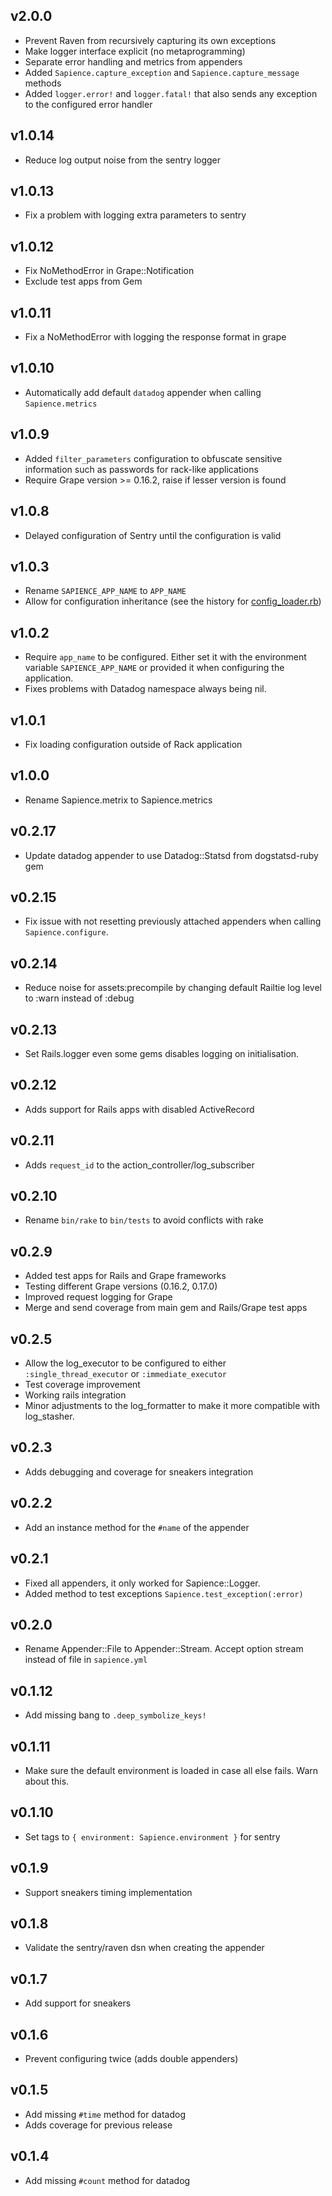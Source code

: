 ## v2.0.0

- Prevent Raven from recursively capturing its own exceptions
- Make logger interface explicit (no metaprogramming)
- Separate error handling and metrics from appenders
- Added `Sapience.capture_exception` and `Sapience.capture_message` methods
- Added `logger.error!` and `logger.fatal!` that also sends any exception to the configured error handler

## v1.0.14

- Reduce log output noise from the sentry logger

## v1.0.13

- Fix a problem with logging extra parameters to sentry

## v1.0.12

- Fix NoMethodError in Grape::Notification
- Exclude test apps from Gem

## v1.0.11

- Fix a NoMethodError with logging the response format in grape

## v1.0.10

- Automatically add default `datadog` appender when calling `Sapience.metrics` 

## v1.0.9

- Added `filter_parameters` configuration to obfuscate sensitive information such as passwords for rack-like applications
- Require Grape version >= 0.16.2, raise if lesser version is found

## v1.0.8

- Delayed configuration of Sentry until the configuration is valid

## v1.0.3

- Rename `SAPIENCE_APP_NAME` to `APP_NAME`
- Allow for configuration inheritance (see the history for [config_loader.rb](https://github.com/reevoo/sapience-rb/blame/master/lib/sapience/config_loader.rb#L19))

## v1.0.2

- Require `app_name` to be configured. Either set it with the environment variable `SAPIENCE_APP_NAME` or provided it when configuring the application.
- Fixes problems with Datadog namespace always being nil.

## v1.0.1

- Fix loading configuration outside of Rack application

## v1.0.0

- Rename Sapience.metrix to Sapience.metrics

## v0.2.17

- Update datadog appender to use Datadog::Statsd from dogstatsd-ruby gem

## v0.2.15

- Fix issue with not resetting previously attached appenders when calling `Sapience.configure`.

## v0.2.14

- Reduce noise for assets:precompile by changing default Railtie log level to :warn instead of :debug

## v0.2.13

- Set Rails.logger even some gems disables logging on initialisation.

## v0.2.12

- Adds support for Rails apps with disabled ActiveRecord

## v0.2.11

- Adds `request_id` to the action_controller/log_subscriber

## v0.2.10

- Rename `bin/rake` to `bin/tests` to avoid conflicts with rake

## v0.2.9

- Added test apps for Rails and Grape frameworks
- Testing different Grape versions (0.16.2, 0.17.0)
- Improved request logging for Grape
- Merge and send coverage from main gem and Rails/Grape test apps

## v0.2.5

- Allow the log_executor to be configured to either `:single_thread_executor` or `:immediate_executor`
- Test coverage improvement
- Working rails integration
- Minor adjustments to the log_formatter to make it more compatible with log_stasher.

## v0.2.3

- Adds debugging and coverage for sneakers integration

## v0.2.2

- Add an instance method for the `#name` of the appender

## v0.2.1

- Fixed all appenders, it only worked for Sapience::Logger.
- Added method to test exceptions `Sapience.test_exception(:error)`

## v0.2.0

- Rename Appender::File to Appender::Stream. Accept option stream instead of file in `sapience.yml`

## v0.1.12

- Add missing bang to `.deep_symbolize_keys!`

## v0.1.11

- Make sure the default environment is loaded in case all else fails. Warn about this.

## v0.1.10

- Set tags to `{ environment: Sapience.environment }` for sentry

## v0.1.9

- Support sneakers timing implementation

## v0.1.8

- Validate the sentry/raven dsn when creating the appender

## v0.1.7

- Add support for sneakers

## v0.1.6

- Prevent configuring twice (adds double appenders)

## v0.1.5

- Add missing `#time` method for datadog
- Adds coverage for previous release

## v0.1.4

- Add missing `#count` method for datadog

